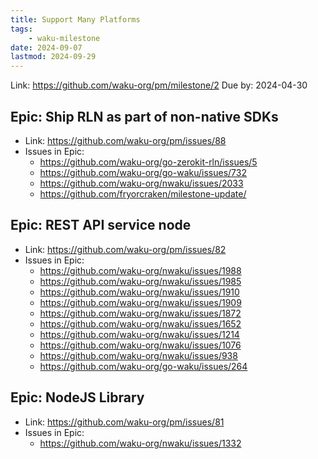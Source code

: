 ```yaml
---
title: Support Many Platforms
tags:
    - waku-milestone
date: 2024-09-07
lastmod: 2024-09-29
---
```


Link: https://github.com/waku-org/pm/milestone/2
Due by: 2024-04-30

## Epic: Ship RLN as part of non-native SDKs
- Link: https://github.com/waku-org/pm/issues/88
- Issues in Epic:
	- https://github.com/waku-org/go-zerokit-rln/issues/5
	- https://github.com/waku-org/go-waku/issues/732
	- https://github.com/waku-org/nwaku/issues/2033
	- https://github.com/fryorcraken/milestone-update/

## Epic: REST API service node
- Link: https://github.com/waku-org/pm/issues/82
- Issues in Epic:
	- https://github.com/waku-org/nwaku/issues/1988
	- https://github.com/waku-org/nwaku/issues/1985
	- https://github.com/waku-org/nwaku/issues/1910
	- https://github.com/waku-org/nwaku/issues/1909
	- https://github.com/waku-org/nwaku/issues/1872
	- https://github.com/waku-org/nwaku/issues/1652
	- https://github.com/waku-org/nwaku/issues/1214
	- https://github.com/waku-org/nwaku/issues/1076
	- https://github.com/waku-org/nwaku/issues/938
	- https://github.com/waku-org/go-waku/issues/264

## Epic: NodeJS Library
- Link: https://github.com/waku-org/pm/issues/81
- Issues in Epic:
	- https://github.com/waku-org/nwaku/issues/1332